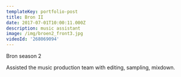 ```yaml
---
templateKey: portfolio-post
title: Bron II
date: 2017-07-01T10:00:11.000Z
description: music assistant
image: /img/broen2_front3.jpg
videoId: '268069094'
---
```

Bron season 2 

Assisted the music production team with editing, sampling, mixdown.

